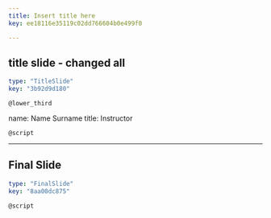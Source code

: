 ```yaml
---
title: Insert title here
key: ee18116e35119c02dd766604b0e499f0

---
```

## title slide - changed all

```yaml
type: "TitleSlide"
key: "3b92d9d180"
```

`@lower_third`

name: Name Surname
title: Instructor


`@script`



---
## Final Slide

```yaml
type: "FinalSlide"
key: "8aa00dc875"
```

`@script`


